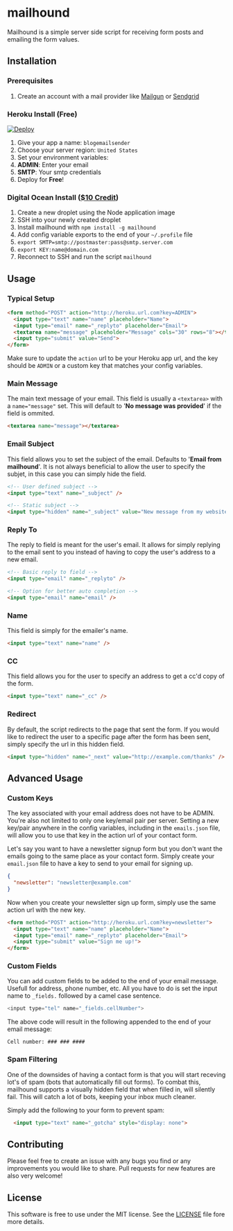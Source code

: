 # mailhound

Mailhound is a simple server side script for receiving form posts and emailing the form values.

## Installation

### Prerequisites

1. Create an account with a mail provider like [Mailgun](https://mailgun.com) or [Sendgrid](https://sendgrid.com) 

### Heroku Install (Free)

[![Deploy](https://www.herokucdn.com/deploy/button.png)](https://heroku.com/deploy?template=https://github.com/chadfawcett/mailhound)

1. Give your app a name: `blogemailsender`
2. Choose your server region: `United States`
3. Set your environment variables:
  1. **ADMIN**: Enter your email
  2. **SMTP**: Your smtp credentials
4. Deploy for **Free**!

### Digital Ocean Install ([$10 Credit](http://do.chadf.ca))

1. Create a new droplet using the Node application image
2. SSH into your newly created droplet
3. Install mailhound with `npm install -g mailhound`
4. Add config variable exports to the end of your `~/.profile` file
  1. `export SMTP=smtp://postmaster:pass@smtp.server.com`
  2. `export KEY:name@domain.com`
5. Reconnect to SSH and run the script `mailhound`

## Usage

### Typical Setup

```html
<form method="POST" action="http://heroku.url.com?key=ADMIN">
  <input type="text" name="name" placeholder="Name">
  <input type="email" name="_replyto" placeholder="Email">
  <textarea name="message" placeholder="Message" cols="30" rows="8"></textarea>
  <input type="submit" value="Send">
</form>
```

Make sure to update the `action` url to be your Heroku app url, and the key should be `ADMIN` or a custom key that matches your config variables.

### Main Message

The main text message of your email. This field is usually a `<textarea>` with a `name="message"` set. This will default to '**No message was provided**' if the field is ommited.

```html
<textarea name="message"></textarea>
```

### Email Subject

This field allows you to set the subject of the email. Defaults to '**Email from mailhound**'. It is not always beneficial to allow the user to specify the subjet, in this case you can simply hide the field.

```html
<!-- User defined subject -->
<input type="text" name="_subject" />

<!-- Static subject -->
<input type="hidden" name="_subject" value="New message from my website!" />
```

### Reply To

The reply to field is meant for the user's email. It allows for simply replying to the email sent to you instead of having to copy the user's address to a new email.

```html
<!-- Basic reply to field -->
<input type="email" name="_replyto" />

<!-- Option for better auto completion -->
<input type="email" name="email" />
```

### Name

This field is simply for the emailer's name.

```html
<input type="text" name="name" />
```

### CC

This field allows you for the user to specify an address to get a cc'd copy of the form.

```html
<input type="text" name="_cc" />
```

### Redirect

By default, the script redirects to the page that sent the form. If you would like to redirect the user to a specific page after the form has been sent, simply specify the url in this hidden field.

```html
<input type="hidden" name="_next" value="http://example.com/thanks" />
```

## Advanced Usage

### Custom Keys
The key associated with your email address does not have to be ADMIN. You're also not limited to only one key/email pair per server. Setting a new key/pair anywhere in the config variables, including in the `emails.json` file, will allow you to use that key in the action url of your contact form.

Let's say you want to have a newsletter signup form but you don't want the emails going to the same place as your contact form. Simply create your `email.json` file to have a key to send to your email for signing up.

```json
{
  "newsletter": "newsletter@example.com"
}
```

Now when you create your newsletter sign up form, simply use the same action url with the new key.

```html
<form method="POST" action="http://heroku.url.com?key=newsletter">
  <input type="text" name="name" placeholder="Name">
  <input type="email" name="_replyto" placeholder="Email">
  <input type="submit" value="Sign me up!">
</form>
```

### Custom Fields
You can add custom fields to be added to the end of your email message. Usefull for address, phone number, etc. All you have to do is set the input name to `_fields.` followed by a camel case sentence.

```javascript
<input type="tel" name="_fields.cellNumber">
```

The above code will result in the following appended to the end of your email message:

```
Cell number: ### ### ####
```

### Spam Filtering
One of the downsides of having a contact form is that you will start receving lot's of spam (bots that automatically fill out forms). To combat this, mailhound supports a visually hidden field that when filled in, will silently fail. This will catch a lot of bots, keeping your inbox much cleaner.

Simply add the following to your form to prevent spam:
```html
  <input type="text" name="_gotcha" style="display: none">
```

## Contributing

Please feel free to create an issue with any bugs you find or any improvements you would like to share. Pull requests for new features are also very welcome!

## License

This software is free to use under the MIT license. See the [LICENSE][] file fore more details.

[License]: https://github.com/chadfawcett/mailhound/blob/master/LICENSE.md
